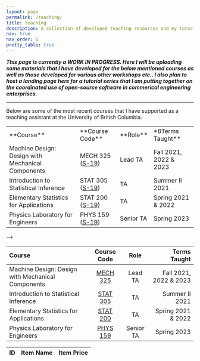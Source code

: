 ```yaml
---
layout: page
permalink: /teaching/
title: teaching
description: A collection of developed teaching resources and my tutorial series landing page
nav: true
nav_order: 6
pretty_table: true
---
```


***This page is currently a WORK IN PROGRESS. Here I will be uploading some materials that I have developed for the below mentioned courses as well as those developed for various other workshops etc.. I also plan to host a landing page here for a tutorial series that I am putting together on the coordinated use of open-source software in commerical engineering enterprises.***

---

Below are some of the most recent courses that I have supported as a teaching assistant at the University of British Columbia.

<table class="table table-bordered">
<tr>
<td> **Course** </td>
<td> **Course Code** </td>
<td> **Role** </td>
<td> *8Terms Taught** </td>
</tr>
<tr>
<td> Machine Design: Design with Mechanical Components </td>
<td> MECH 325 (<a href="https://mech.ubc.ca/our-department/courses/" target="_blank">S-19</a>) </td>
<td> Lead TA </td>
<td> Fall 2021, 2022 & 2023 </td>
</tr>
<tr>
<td> Introduction to Statistical Inference  </td>
<td> STAT 305 (<a href="https://vancouver.calendar.ubc.ca/course-descriptions/courses/stat-305-introduction-statistical-inference" target="_blank">S-19</a>)  </td>
<td> TA  </td>
<td> Summer II 2021 </td>
</tr>
<tr>
<td> Elementary Statistics for Applications  </td>
<td> STAT 200 (<a href="https://www.stat.ubc.ca/course/2021/winter/stat-200-elementary-statistics-applications-22" target="_blank">S-19</a>) </td>
<td> TA  </td>
<td> Spring 2021 & 2022  </td>
</tr>
<tr>
<td> Physics Laboratory for Engineers</td>
<td> PHYS 159 (<a href="https://vancouver.calendar.ubc.ca/course-descriptions/subject/phys" target="_blank">S-19</a>) </td>
<td>  Senior TA </td>
<td> Spring 2023  </td>
</tr>
</table> -->


| Course                                            | Course Code | Role      | Terms Taught            |
| :----------------                                 | :------:    | :----:    |  ----:                  |
| Machine Design: Design with Mechanical Components |   [MECH 325](https://mech.ubc.ca/our-department/courses/)  | Lead TA   | Fall 2021, 2022 & 2023  |
| Introduction to Statistical Inference             |   [STAT 305](https://vancouver.calendar.ubc.ca/course-descriptions/courses/stat-305-introduction-statistical-inference)  | TA        | Summer II 2021          |
| Elementary Statistics for Applications            |  [STAT 200](https://www.stat.ubc.ca/course/2021/winter/stat-200-elementary-statistics-applications-22)   | TA        | Spring 2021 & 2022      |
| Physics Laboratory for Engineers                  |  [PHYS 159](https://vancouver.calendar.ubc.ca/course-descriptions/subject/phys)   | Senior TA | Spring 2023             |


<table
  data-toggle="table"
  class="table table-bordered"
  data-url="{{ '/assets/json/table_data.json' | relative_url }}">
  <thead>
    <tr>
      <th data-field="id">ID</th>
      <th data-field="name">Item Name</th>
      <th data-field="price">Item Price</th>
    </tr>
  </thead>
</table>